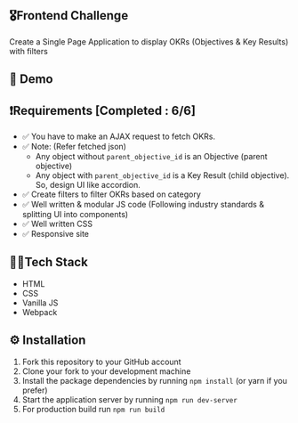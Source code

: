 ## 🎖️Frontend Challenge
Create a Single Page Application to display OKRs (Objectives & Key Results) with filters

## 🚀 Demo


## ❗Requirements [Completed : 6/6]
- ✅ You have to make an AJAX request to fetch OKRs.
- ✅ Note: (Refer fetched json)
    - Any object without `parent_objective_id` is an Objective (parent objective)
    - Any object with `parent_objective_id` is a Key Result (child objective). So, design UI like accordion.
- ✅ Create filters to filter OKRs based on category
- ✅ Well written & modular JS code (Following industry standards & splitting UI into components)
- ✅ Well written CSS
- ✅ Responsive site

## 👨‍💻Tech Stack
- HTML
- CSS
- Vanilla JS
- Webpack

## ⚙ Installation
1. Fork this repository to your GitHub account
2. Clone your fork to your development machine
3. Install the package dependencies by running `npm install` (or yarn if you prefer)
4. Start the application server by running `npm run dev-server`
5. For production build run `npm run build`